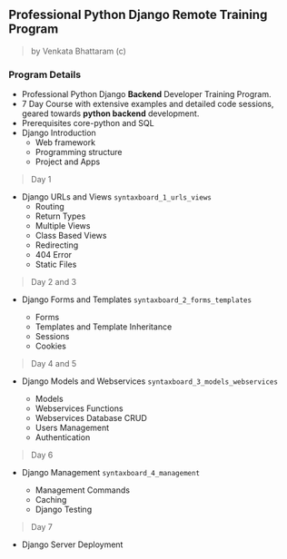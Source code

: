 ## Professional Python Django Remote Training Program

> by Venkata Bhattaram (c) 



### Program Details 

* Professional Python Django **Backend** Developer Training Program.
* 7 Day Course with extensive examples and detailed code sessions, geared towards **python backend** development.
* Prerequisites core-python and SQL
* Django Introduction
  * Web framework
  * Programming structure
  * Project and Apps



> Day 1

* Django URLs and Views `syntaxboard_1_urls_views`
  * Routing
  * Return Types
  * Multiple Views
  * Class Based Views
  * Redirecting
  * 404 Error
  * Static Files

> Day 2 and 3

* Django Forms and Templates `syntaxboard_2_forms_templates`

  * Forms
  * Templates and Template Inheritance
  * Sessions
  * Cookies

> Day 4 and 5

* Django Models and Webservices `syntaxboard_3_models_webservices`

  * Models
  * Webservices Functions
  * Webservices Database CRUD
  * Users Management
  * Authentication


> Day 6

* Django Management `syntaxboard_4_management`

  * Management Commands
  * Caching
  * Django Testing


> Day 7

* Django Server Deployment

  
